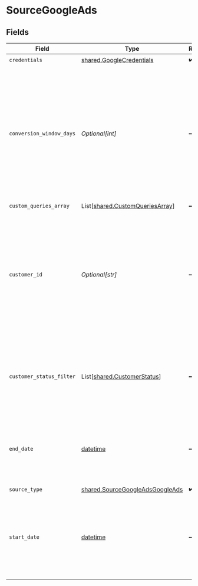 # SourceGoogleAds


## Fields

| Field                                                                                                                                                                                                                                                                                                      | Type                                                                                                                                                                                                                                                                                                       | Required                                                                                                                                                                                                                                                                                                   | Description                                                                                                                                                                                                                                                                                                | Example                                                                                                                                                                                                                                                                                                    |
| ---------------------------------------------------------------------------------------------------------------------------------------------------------------------------------------------------------------------------------------------------------------------------------------------------------- | ---------------------------------------------------------------------------------------------------------------------------------------------------------------------------------------------------------------------------------------------------------------------------------------------------------- | ---------------------------------------------------------------------------------------------------------------------------------------------------------------------------------------------------------------------------------------------------------------------------------------------------------- | ---------------------------------------------------------------------------------------------------------------------------------------------------------------------------------------------------------------------------------------------------------------------------------------------------------- | ---------------------------------------------------------------------------------------------------------------------------------------------------------------------------------------------------------------------------------------------------------------------------------------------------------- |
| `credentials`                                                                                                                                                                                                                                                                                              | [shared.GoogleCredentials](../../models/shared/googlecredentials.md)                                                                                                                                                                                                                                       | :heavy_check_mark:                                                                                                                                                                                                                                                                                         | N/A                                                                                                                                                                                                                                                                                                        |                                                                                                                                                                                                                                                                                                            |
| `conversion_window_days`                                                                                                                                                                                                                                                                                   | *Optional[int]*                                                                                                                                                                                                                                                                                            | :heavy_minus_sign:                                                                                                                                                                                                                                                                                         | A conversion window is the number of days after an ad interaction (such as an ad click or video view) during which a conversion, such as a purchase, is recorded in Google Ads. For more information, see <a href="https://support.google.com/google-ads/answer/3123169?hl=en">Google's documentation</a>. | 14                                                                                                                                                                                                                                                                                                         |
| `custom_queries_array`                                                                                                                                                                                                                                                                                     | List[[shared.CustomQueriesArray](../../models/shared/customqueriesarray.md)]                                                                                                                                                                                                                               | :heavy_minus_sign:                                                                                                                                                                                                                                                                                         | N/A                                                                                                                                                                                                                                                                                                        |                                                                                                                                                                                                                                                                                                            |
| `customer_id`                                                                                                                                                                                                                                                                                              | *Optional[str]*                                                                                                                                                                                                                                                                                            | :heavy_minus_sign:                                                                                                                                                                                                                                                                                         | Comma-separated list of (client) customer IDs. Each customer ID must be specified as a 10-digit number without dashes. For detailed instructions on finding this value, refer to our <a href="https://docs.airbyte.com/integrations/sources/google-ads#setup-guide">documentation</a>.                     | 6783948572,5839201945                                                                                                                                                                                                                                                                                      |
| `customer_status_filter`                                                                                                                                                                                                                                                                                   | List[[shared.CustomerStatus](../../models/shared/customerstatus.md)]                                                                                                                                                                                                                                       | :heavy_minus_sign:                                                                                                                                                                                                                                                                                         | A list of customer statuses to filter on. For detailed info about what each status mean refer to Google Ads <a href="https://developers.google.com/google-ads/api/reference/rpc/v15/CustomerStatusEnum.CustomerStatus">documentation</a>.                                                                  |                                                                                                                                                                                                                                                                                                            |
| `end_date`                                                                                                                                                                                                                                                                                                 | [datetime](https://docs.python.org/3/library/datetime.html#datetime-objects)                                                                                                                                                                                                                               | :heavy_minus_sign:                                                                                                                                                                                                                                                                                         | UTC date in the format YYYY-MM-DD. Any data after this date will not be replicated. (Default value of today is used if not set)                                                                                                                                                                            | 2017-01-30                                                                                                                                                                                                                                                                                                 |
| `source_type`                                                                                                                                                                                                                                                                                              | [shared.SourceGoogleAdsGoogleAds](../../models/shared/sourcegoogleadsgoogleads.md)                                                                                                                                                                                                                         | :heavy_check_mark:                                                                                                                                                                                                                                                                                         | N/A                                                                                                                                                                                                                                                                                                        |                                                                                                                                                                                                                                                                                                            |
| `start_date`                                                                                                                                                                                                                                                                                               | [datetime](https://docs.python.org/3/library/datetime.html#datetime-objects)                                                                                                                                                                                                                               | :heavy_minus_sign:                                                                                                                                                                                                                                                                                         | UTC date in the format YYYY-MM-DD. Any data before this date will not be replicated. (Default value of two years ago is used if not set)                                                                                                                                                                   | 2017-01-25                                                                                                                                                                                                                                                                                                 |